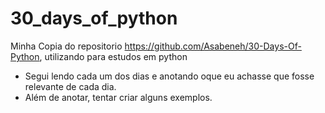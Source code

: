 # 30_days_of_python
Minha Copia do repositorio https://github.com/Asabeneh/30-Days-Of-Python, utilizando para estudos em python
- Segui lendo cada um dos dias e anotando oque eu achasse que fosse relevante de cada dia.
- Além de anotar, tentar criar alguns exemplos.
